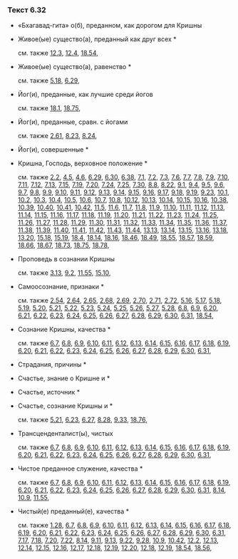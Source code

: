 ### Текст 6.32
	
- «Бхагавад-гита» о(б), преданном, как дорогом для Кришны

	
- Живое(ые) существо(а), преданный как друг всех *

	см. также  [12.3](../12/1203.md),  [12.4](../12/1204.md),  [18.54](../18/1854.md), 
	
- Живое(ые) существо(а), равенство *

	см. также  [5.18](../05/0518.md),  [6.29](../06/0629.md), 
	
- Йог(и), преданные, как лучшие среди йогов

	см. также  [18.1](../18/1801.md),  [18.75](../18/1875.md), 
	
- Йог(и), преданные, сравн. с йогами

	см. также  [2.61](../02/0261.md),  [8.23](../08/0823.md),  [8.24](../08/0824.md), 
	
- Йог(и), совершенные *

	
- Кришна, Господь, верховное положение *

	см. также  [2.2](../02/0202.md),  [4.5](../04/0405.md),  [4.6](../04/0406.md),  [6.29](../06/0629.md),  [6.30](../06/0630.md),  [6.38](../06/0638.md),  [7.1](../07/0701.md),  [7.2](../07/0702.md),  [7.3](../07/0703.md),  [7.6](../07/0706.md),  [7.7](../07/0707.md),  [7.8](../07/0708.md),  [7.9](../07/0709.md),  [7.10](../07/0710.md),  [7.11](../07/0711.md),  [7.12](../07/0712.md),  [7.13](../07/0713.md),  [7.15](../07/0715.md),  [7.19](../07/0719.md),  [7.20](../07/0720.md),  [7.24](../07/0724.md),  [7.25](../07/0725.md),  [7.30](../07/0730.md),  [8.8](../08/0808.md),  [8.22](../08/0822.md),  [9.1](../09/0901.md),  [9.4](../09/0904.md),  [9.5](../09/0905.md),  [9.6](../09/0906.md),  [9.7](../09/0907.md),  [9.8](../09/0908.md),  [9.9](../09/0909.md),  [9.10](../09/0910.md),  [9.11](../09/0911.md),  [9.12](../09/0912.md),  [9.13](../09/0913.md),  [9.14](../09/0914.md),  [9.15](../09/0915.md),  [9.16](../09/0916.md),  [9.17](../09/0917.md),  [9.18](../09/0918.md),  [9.19](../09/0919.md),  [9.23](../09/0923.md),  [10.1](../10/1001.md),  [10.2](../10/1002.md),  [10.3](../10/1003.md),  [10.4](../10/1004.md),  [10.5](../10/1005.md),  [10.6](../10/1006.md),  [10.7](../10/1007.md),  [10.8](../10/1008.md),  [10.12](../10/1012.md),  [10.13](../10/1013.md),  [10.14](../10/1014.md),  [10.15](../10/1015.md),  [10.16](../10/1016.md),  [10.38](../10/1038.md),  [10.39](../10/1039.md),  [10.40](../10/1040.md),  [10.41](../10/1041.md),  [10.42](../10/1042.md),  [11.5](../11/1105.md),  [11.6](../11/1106.md),  [11.7](../11/1107.md),  [11.8](../11/1108.md),  [11.9](../11/1109.md),  [11.10](../11/1110.md),  [11.11](../11/1111.md),  [11.12](../11/1112.md),  [11.13](../11/1113.md),  [11.14](../11/1114.md),  [11.15](../11/1115.md),  [11.16](../11/1116.md),  [11.17](../11/1117.md),  [11.18](../11/1118.md),  [11.19](../11/1119.md),  [11.20](../11/1120.md),  [11.21](../11/1121.md),  [11.22](../11/1122.md),  [11.23](../11/1123.md),  [11.24](../11/1124.md),  [11.25](../11/1125.md),  [11.26](../11/1126.md),  [11.27](../11/1127.md),  [11.28](../11/1128.md),  [11.29](../11/1129.md),  [11.30](../11/1130.md),  [11.31](../11/1131.md),  [11.32](../11/1132.md),  [11.33](../11/1133.md),  [11.34](../11/1134.md),  [11.35](../11/1135.md),  [11.36](../11/1136.md),  [11.37](../11/1137.md),  [11.38](../11/1138.md),  [11.39](../11/1139.md),  [11.40](../11/1140.md),  [11.41](../11/1141.md),  [11.42](../11/1142.md),  [11.43](../11/1143.md),  [11.44](../11/1144.md),  [13.13](../13/1313.md),  [13.14](../13/1314.md),  [13.15](../13/1315.md),  [13.16](../13/1316.md),  [13.18](../13/1318.md),  [13.20](../13/1320.md),  [15.18](../15/1518.md),  [15.19](../15/1519.md),  [18.4](../18/1804.md),  [18.14](../18/1814.md),  [18.16](../18/1816.md),  [18.46](../18/1846.md),  [18.49](../18/1849.md),  [18.55](../18/1855.md),  [18.57](../18/1857.md),  [18.59](../18/1859.md),  [18.66](../18/1866.md),  [18.67](../18/1867.md),  [18.73](../18/1873.md),  [18.75](../18/1875.md),  [18.78](../18/1878.md), 
	
- Проповедь в сознании Кришны

	см. также  [3.13](../03/0313.md),  [9.2](../09/0902.md),  [11.55](../11/1155.md),  [15.10](../15/1510.md), 
	
- Самоосознание, признаки *

	см. также  [2.54](../02/0254.md),  [2.64](../02/0264.md),  [2.65](../02/0265.md),  [2.68](../02/0268.md),  [2.69](../02/0269.md),  [2.70](../02/0270.md),  [2.71](../02/0271.md),  [2.72](../02/0272.md),  [5.16](../05/0516.md),  [5.17](../05/0517.md),  [5.18](../05/0518.md),  [5.19](../05/0519.md),  [5.20](../05/0520.md),  [5.21](../05/0521.md),  [5.22](../05/0522.md),  [5.23](../05/0523.md),  [5.24](../05/0524.md),  [5.25](../05/0525.md),  [5.26](../05/0526.md),  [5.27](../05/0527.md),  [5.28](../05/0528.md),  [6.8](../06/0608.md),  [6.9](../06/0609.md),  [6.20](../06/0620.md),  [6.21](../06/0621.md),  [6.22](../06/0622.md),  [6.23](../06/0623.md),  [6.24](../06/0624.md),  [6.25](../06/0625.md),  [6.26](../06/0626.md),  [6.27](../06/0627.md),  [6.28](../06/0628.md),  [6.29](../06/0629.md),  [6.30](../06/0630.md),  [6.31](../06/0631.md),  [18.54](../18/1854.md), 
	
- Сознание Кришны, качества *

	см. также  [6.7](../06/0607.md),  [6.8](../06/0608.md),  [6.9](../06/0609.md),  [6.10](../06/0610.md),  [6.11](../06/0611.md),  [6.12](../06/0612.md),  [6.13](../06/0613.md),  [6.14](../06/0614.md),  [6.15](../06/0615.md),  [6.16](../06/0616.md),  [6.17](../06/0617.md),  [6.18](../06/0618.md),  [6.19](../06/0619.md),  [6.20](../06/0620.md),  [6.21](../06/0621.md),  [6.22](../06/0622.md),  [6.23](../06/0623.md),  [6.24](../06/0624.md),  [6.25](../06/0625.md),  [6.26](../06/0626.md),  [6.27](../06/0627.md),  [6.28](../06/0628.md),  [6.29](../06/0629.md),  [6.30](../06/0630.md),  [6.31](../06/0631.md), 
	
- Страдания, причины *

	
- Счастье, знание о Кришне и *

	
- Счастье, источник *

	
- Счастье, сознание Кришны и *

	см. также  [5.21](../05/0521.md),  [6.23](../06/0623.md),  [6.27](../06/0627.md),  [8.28](../08/0828.md),  [9.33](../09/0933.md),  [18.76](../18/1876.md), 
	
- Трансценденталист(ы), чистых

	см. также  [6.7](../06/0607.md),  [6.8](../06/0608.md),  [6.9](../06/0609.md),  [6.10](../06/0610.md),  [6.11](../06/0611.md),  [6.12](../06/0612.md),  [6.13](../06/0613.md),  [6.14](../06/0614.md),  [6.15](../06/0615.md),  [6.16](../06/0616.md),  [6.17](../06/0617.md),  [6.18](../06/0618.md),  [6.19](../06/0619.md),  [6.20](../06/0620.md),  [6.21](../06/0621.md),  [6.22](../06/0622.md),  [6.23](../06/0623.md),  [6.24](../06/0624.md),  [6.25](../06/0625.md),  [6.26](../06/0626.md),  [6.27](../06/0627.md),  [6.28](../06/0628.md),  [6.29](../06/0629.md),  [6.30](../06/0630.md),  [6.31](../06/0631.md), 
	
- Чистое преданное служение, качества *

	см. также  [6.7](../06/0607.md),  [6.8](../06/0608.md),  [6.9](../06/0609.md),  [6.10](../06/0610.md),  [6.11](../06/0611.md),  [6.12](../06/0612.md),  [6.13](../06/0613.md),  [6.14](../06/0614.md),  [6.15](../06/0615.md),  [6.16](../06/0616.md),  [6.17](../06/0617.md),  [6.18](../06/0618.md),  [6.19](../06/0619.md),  [6.20](../06/0620.md),  [6.21](../06/0621.md),  [6.22](../06/0622.md),  [6.23](../06/0623.md),  [6.24](../06/0624.md),  [6.25](../06/0625.md),  [6.26](../06/0626.md),  [6.27](../06/0627.md),  [6.28](../06/0628.md),  [6.29](../06/0629.md),  [6.30](../06/0630.md),  [6.31](../06/0631.md),  [8.14](../08/0814.md),  [10.9](../10/1009.md),  [11.55](../11/1155.md), 
	
- Чистый(е) преданный(е), качества *

	см. также  [1.28](../01/0128.md),  [6.7](../06/0607.md),  [6.8](../06/0608.md),  [6.9](../06/0609.md),  [6.10](../06/0610.md),  [6.11](../06/0611.md),  [6.12](../06/0612.md),  [6.13](../06/0613.md),  [6.14](../06/0614.md),  [6.15](../06/0615.md),  [6.16](../06/0616.md),  [6.17](../06/0617.md),  [6.18](../06/0618.md),  [6.19](../06/0619.md),  [6.20](../06/0620.md),  [6.21](../06/0621.md),  [6.22](../06/0622.md),  [6.23](../06/0623.md),  [6.24](../06/0624.md),  [6.25](../06/0625.md),  [6.26](../06/0626.md),  [6.27](../06/0627.md),  [6.28](../06/0628.md),  [6.29](../06/0629.md),  [6.30](../06/0630.md),  [6.31](../06/0631.md),  [7.17](../07/0717.md),  [7.18](../07/0718.md),  [7.20](../07/0720.md),  [7.22](../07/0722.md),  [8.14](../08/0814.md),  [9.11](../09/0911.md),  [9.13](../09/0913.md),  [9.22](../09/0922.md),  [9.28](../09/0928.md),  [10.9](../10/1009.md),  [10.42](../10/1042.md),  [12.2](../12/1202.md),  [12.13](../12/1213.md),  [12.14](../12/1214.md),  [12.15](../12/1215.md),  [12.16](../12/1216.md),  [12.17](../12/1217.md),  [12.18](../12/1218.md),  [12.19](../12/1219.md),  [12.20](../12/1220.md),  [12.18](../12/1218.md),  [12.19](../12/1219.md),  [18.54](../18/1854.md),  [18.56](../18/1856.md), 
